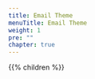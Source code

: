 ```yaml
---
title: Email Theme
menuTitle: Email Theme
weight: 1
pre: ""
chapter: true
---
```


{{% children %}}

